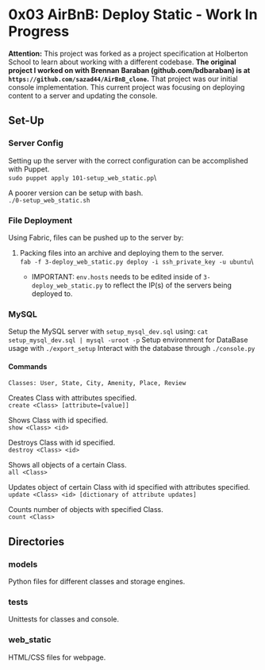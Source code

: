 # 0x03 AirBnB: Deploy Static - Work In Progress
**Attention:** This project was forked as a project specification at Holberton
School to learn about working with a different codebase.
**The original project I worked on with Brennan Baraban (github.com/bdbaraban)
is at ```https://github.com/sazad44/AirBnB_clone```.**
That project was our initial console implementation.
This current project was focusing on deploying content to a server and updating
the console.
## Set-Up
### Server Config
Setting up the server with the correct configuration can be accomplished with
Puppet.\
```sudo puppet apply 101-setup_web_static.pp```\

A poorer version can be setup with bash.\
```./0-setup_web_static.sh```
### File Deployment
Using Fabric, files can be pushed up to the server by:
1. Packing files into an archive and deploying them to the server.\
```fab -f 3-deploy_web_static.py deploy -i ssh_private_key -u ubuntu```\

    * IMPORTANT: ```env.hosts``` needs to be edited inside of
```3-deploy_web_static.py``` to reflect the IP(s) of the servers being
deployed to.
### MySQL
Setup the MySQL server with ```setup_mysql_dev.sql``` using:
```cat setup_mysql_dev.sql | mysql -uroot -p```
Setup environment for DataBase usage with ```./export_setup```
Interact with the database through ```./console.py```
#### Commands
```Classes: User, State, City, Amenity, Place, Review```

Creates Class with attributes specified.\
```create <Class> [attribute=[value]]```

Shows Class with id specified.\
```show <Class> <id>```

Destroys Class with id specified.\
```destroy <Class> <id>```

Shows all objects of a certain Class.\
```all <Class>```

Updates object of certain Class with id specified with attributes specified.\
```update <Class> <id> [dictionary of attribute updates]```

Counts number of objects with specified Class.\
```count <Class>```

## Directories
### models
Python files for different classes and storage engines.
### tests
Unittests for classes and console.
### web_static
HTML/CSS files for webpage.

